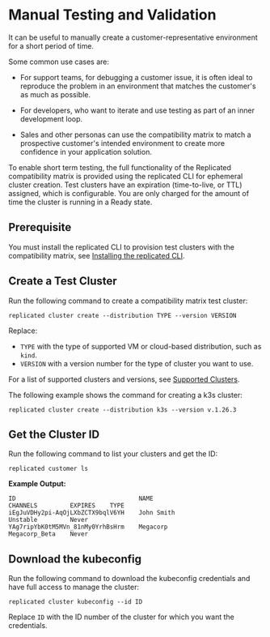# Manual Testing and Validation

It can be useful to manually create a customer-representative environment for a short period of time. 

Some common use cases are: 

- For support teams, for debugging a customer issue, it is often ideal to reproduce the problem in an environment that matches the customer's as much as possible.

- For developers, who want to iterate and use testing as part of an inner development loop.

- Sales and other personas can use the compatibility matrix to match a prospective customer's intended environment to create more confidence in your application solution.

To enable short term testing, the full functionality of the Replicated compatibility matrix is provided using the replicated CLI for ephemeral cluster creation. Test clusters have an expiration (time-to-live, or TTL) assigned, which is configurable. You are only charged for the amount of time the cluster is running in a Ready state.

## Prerequisite

You must install the replicated CLI to provision test clusters with the compatibility matrix, see [Installing the replicated CLI](/reference/replicated-cli-installing).


## Create a Test Cluster

Run the following command to create a compatibility matrix test cluster:

```
replicated cluster create --distribution TYPE --version VERSION
```

Replace:

- `TYPE` with the type of supported VM or cloud-based distribution, such as `kind`.
- `VERSION` with a version number for the type of cluster you want to use. 

For a list of supported clusters and versions, see [Supported Clusters](testing-supported-clusters).


The following example shows the command for creating a k3s cluster:

```
replicated cluster create --distribution k3s --version v.1.26.3
```

## Get the Cluster ID

Run the following command to list your clusters and get the ID:

```
replicated customer ls
```

**Example Output:**

```
ID                                  NAME                            CHANNELS         EXPIRES    TYPE
iEgJuVDHy2pi-AqOjLXbZCTX9bqlV6YH    John Smith                      Unstable         Never      
YAg7ripYbK0tM5MVn_81nMy0YrhBsHrm    Megacorp                        Megacorp_Beta    Never      
```


## Download the kubeconfig

Run the following command to download the kubeconfig credentials and have full access to manage the cluster:

```
replicated cluster kubeconfig --id ID
```

Replace `ID` with the ID number of the cluster for which you want the credentials.